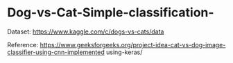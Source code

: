 # Dog-vs-Cat-Simple-classification-

Dataset: 
https://www.kaggle.com/c/dogs-vs-cats/data 

Reference: 
https://www.geeksforgeeks.org/project-idea-cat-vs-dog-image-classifier-using-cnn-implemented using-keras/ 
